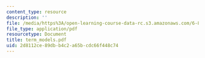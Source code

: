 ```yaml
---
content_type: resource
description: ''
file: /media/https%3A/open-learning-course-data-rc.s3.amazonaws.com/6-844-computability-theory-of-and-with-scheme-spring-2003/2d8112ce89dbb4c2a65bcdc66f448c74_term_models.pdf
file_type: application/pdf
resourcetype: Document
title: term_models.pdf
uid: 2d8112ce-89db-b4c2-a65b-cdc66f448c74
---
```

